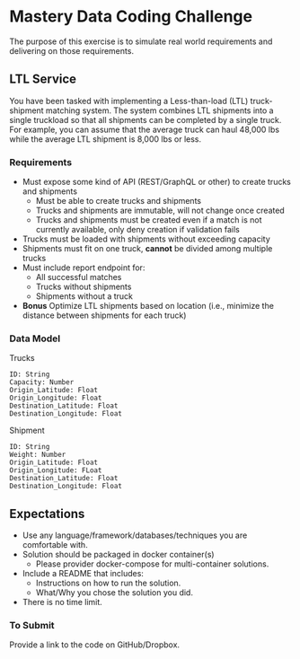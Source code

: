 # Mastery Data Coding Challenge
The purpose of this exercise is to simulate real world requirements and delivering on those requirements.

## LTL Service
You have been tasked with implementing a Less-than-load (LTL) truck-shipment matching system.
The system combines LTL shipments into a single truckload so that all shipments can be completed by a single truck.
For example, you can assume that the average truck can haul 48,000 lbs while the average LTL shipment is 8,000 lbs or less. 

### Requirements
* Must expose some kind of API (REST/GraphQL or other) to create trucks and shipments
  * Must be able to create trucks and shipments
  * Trucks and shipments are immutable, will not change once created
  * Trucks and shipments must be created even if a match is not currently available, only deny creation if validation fails
* Trucks must be loaded with shipments without exceeding capacity
* Shipments must fit on one truck, **cannot** be divided among multiple trucks
* Must include report endpoint for:
  * All successful matches
  * Trucks without shipments
  * Shipments without a truck
* **Bonus** Optimize LTL shipments based on location (i.e., minimize the distance between shipments for each truck)

### Data Model
Trucks
```
ID: String
Capacity: Number
Origin_Latitude: Float
Origin_Longitude: Float
Destination_Latitude: Float
Destination_Longitude: Float
```

Shipment
```
ID: String
Weight: Number
Origin_Latitude: Float
Origin_Longitude: FLoat
Destination_Latitude: Float
Destination_Longitude: Float
```

## Expectations
* Use any language/framework/databases/techniques you are comfortable with.
* Solution should be packaged in docker container(s)
  * Please provider docker-compose for multi-container solutions.
* Include a README that includes:
  * Instructions on how to run the solution.
  * What/Why you chose the solution you did.
* There is no time limit.

### To Submit
Provide a link to the code on GitHub/Dropbox.